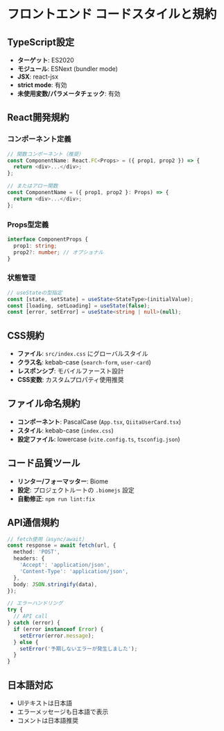 # フロントエンド コードスタイルと規約

## TypeScript設定
- **ターゲット**: ES2020
- **モジュール**: ESNext (bundler mode)
- **JSX**: react-jsx
- **strict mode**: 有効
- **未使用変数/パラメータチェック**: 有効

## React開発規約
### コンポーネント定義
```typescript
// 関数コンポーネント（推奨）
const ComponentName: React.FC<Props> = ({ prop1, prop2 }) => {
  return <div>...</div>;
};

// またはアロー関数
const ComponentName = ({ prop1, prop2 }: Props) => {
  return <div>...</div>;
};
```

### Props型定義
```typescript
interface ComponentProps {
  prop1: string;
  prop2?: number; // オプショナル
}
```

### 状態管理
```typescript
// useStateの型指定
const [state, setState] = useState<StateType>(initialValue);
const [loading, setLoading] = useState(false);
const [error, setError] = useState<string | null>(null);
```

## CSS規約
- **ファイル**: `src/index.css` にグローバルスタイル
- **クラス名**: kebab-case (`search-form`, `user-card`)
- **レスポンシブ**: モバイルファースト設計
- **CSS変数**: カスタムプロパティ使用推奨

## ファイル命名規約
- **コンポーネント**: PascalCase (`App.tsx`, `QiitaUserCard.tsx`)
- **スタイル**: kebab-case (`index.css`)
- **設定ファイル**: lowercase (`vite.config.ts`, `tsconfig.json`)

## コード品質ツール
- **リンター/フォーマッター**: Biome
- **設定**: プロジェクトルートの `.biomejs` 設定
- **自動修正**: `npm run lint:fix`

## API通信規約
```typescript
// fetch使用（async/await）
const response = await fetch(url, {
  method: 'POST',
  headers: {
    'Accept': 'application/json',
    'Content-Type': 'application/json',
  },
  body: JSON.stringify(data),
});

// エラーハンドリング
try {
  // API call
} catch (error) {
  if (error instanceof Error) {
    setError(error.message);
  } else {
    setError('予期しないエラーが発生しました');
  }
}
```

## 日本語対応
- UIテキストは日本語
- エラーメッセージも日本語で表示
- コメントは日本語推奨